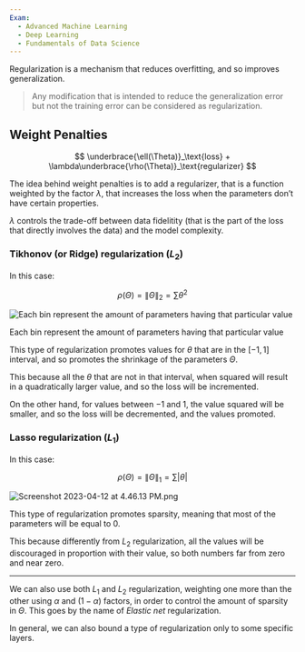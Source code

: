 ```yaml
---
Exam:
  - Advanced Machine Learning
  - Deep Learning
  - Fundamentals of Data Science
---
```

Regularization is a mechanism that reduces overfitting, and so improves generalization.

> Any modification that is intended to reduce the generalization error but not the training error can be considered as regularization.
## Weight Penalties

$$
\underbrace{\ell(\Theta)}_\text{loss} + \lambda\underbrace{\rho(\Theta)}_\text{regularizer}
$$

The idea behind weight penalties is to add a regularizer, that is a function weighted by the factor $\lambda$, that increases the loss when the parameters don’t have certain properties.

$\lambda$ controls the trade-off between data fidelitity (that is the part of the loss that directly involves the data) and the model complexity.

### Tikhonov (or Ridge) regularization ($L_2$)

In this case:

$$
\rho(\Theta) = \|\Theta\|_2 = \sum\theta^2
$$

![Each bin represent the amount of parameters having that particular value](Screenshot_2023-04-12_at_4.43.13_PM.jpeg)

Each bin represent the amount of parameters having that particular value

This type of regularization promotes values for $\theta$ that are in the $[-1,1]$ interval, and so promotes the shrinkage of the parameters $\Theta$.

This because all the $\theta$ that are not in that interval, when squared will result in a quadratically larger value, and so the loss will be incremented.

On the other hand, for values between $-1$ and $1$, the value squared will be smaller, and so the loss will be decremented, and the values promoted.

### Lasso regularization ($L_1$)

In this case:

$$
\rho(\Theta) = \|\Theta\|_1 = \sum|\theta|
$$

![Screenshot 2023-04-12 at 4.46.13 PM.png](Screenshot_2023-04-12_at_4.46.13_PM.jpeg)

This type of regularization promotes sparsity, meaning that most of the parameters will be equal to $0$.

This because differently from $L_2$ regularization, all the values will be discouraged in proportion with their value, so both numbers far from zero and near zero.

---

We can also use both $L_1$ and $L_2$ regularization, weighting one more than the other using $\alpha$ and $(1-\alpha)$ factors, in order to control the amount of sparsity in $\Theta$. This goes by the name of *Elastic net* regularization.

In general, we can also bound a type of regularization only to some specific layers.
